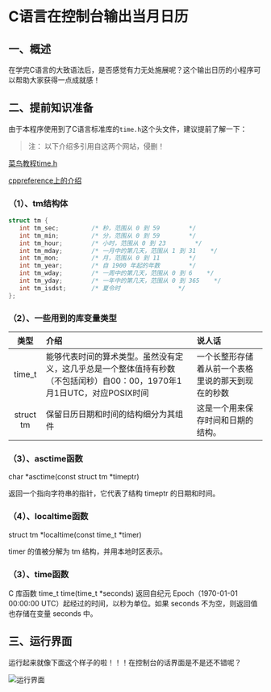 # C语言在控制台输出当月日历

## 一、概述
在学完C语言的大致语法后，是否感觉有力无处施展呢？这个输出日历的小程序可以帮助大家获得一点成就感！

## 二、提前知识准备
由于本程序使用到了C语言标准库的`time.h`这个头文件，建议提前了解一下：

> 注： 以下介绍多引用自这两个网站，侵删！

[菜鸟教程time.h](https://www.runoob.com/cprogramming/c-standard-library-time-h.html)

[cppreference上的介绍](https://en.cppreference.com/w/cpp/header/ctime)

### （1）、tm结构体

```c
struct tm {
   int tm_sec;         /* 秒，范围从 0 到 59        */
   int tm_min;         /* 分，范围从 0 到 59        */
   int tm_hour;        /* 小时，范围从 0 到 23        */
   int tm_mday;        /* 一月中的第几天，范围从 1 到 31    */
   int tm_mon;         /* 月，范围从 0 到 11        */
   int tm_year;        /* 自 1900 年起的年数        */
   int tm_wday;        /* 一周中的第几天，范围从 0 到 6    */
   int tm_yday;        /* 一年中的第几天，范围从 0 到 365    */
   int tm_isdst;       /* 夏令时                */
};
```

### （2）、一些用到的库变量类型
|类型|介绍|说人话|
|:-:|:--|:--|
|time_t|能够代表时间的算术类型。虽然没有定义，这几乎总是一个整体值持有秒数（不包括闰秒）自00：00，1970年1月1日UTC，对应POSIX时间|一个长整形存储着从前一个表格里说的那天到现在的秒数|
|struct tm|保留日历日期和时间的结构细分为其组件|这是一个用来保存时间和日期的结构。|

### （3）、asctime函数
char *asctime(const struct tm *timeptr)

返回一个指向字符串的指针，它代表了结构 timeptr 的日期和时间。

### （4）、localtime函数
struct tm *localtime(const time_t *timer)

timer 的值被分解为 tm 结构，并用本地时区表示。

### （3）、time函数
C 库函数 time_t time(time_t *seconds) 返回自纪元 Epoch（1970-01-01 00:00:00 UTC）起经过的时间，以秒为单位。如果 seconds 不为空，则返回值也存储在变量 seconds 中。

## 三、运行界面
运行起来就像下面这个样子的啦！！！在控制台的话界面是不是还不错呢？

![运行界面](https://img-blog.csdnimg.cn/eebb937caebe4574ab83d6a71fcd5150.png)